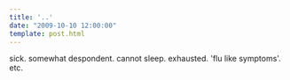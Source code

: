 ```yaml
---
title: '..'
date: "2009-10-10 12:00:00"
template: post.html
---
```


sick. somewhat despondent. cannot sleep. exhausted. 'flu like symptoms'. etc.